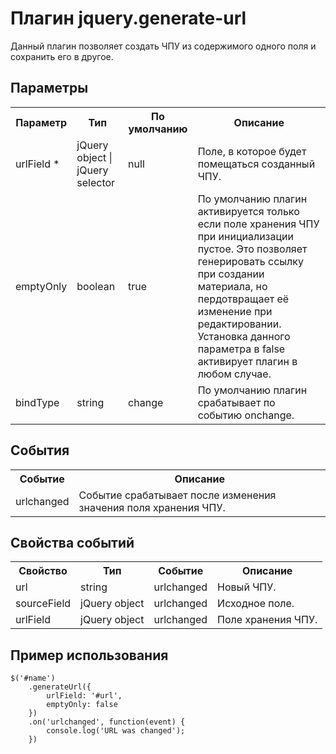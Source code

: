 Плагин jquery.generate-url
==============================
Данный плагин позволяет создать ЧПУ из содержимого одного поля и сохранить его в другое.

Параметры
---------
<table>
    <tr>
        <th>Параметр</th>
        <th>Тип</th>
        <th>По умолчанию</th>
        <th>Описание</th>
    </tr>
    <tr>
        <td>urlField *</td>
        <td>jQuery object | jQuery selector</td>
        <td>null</td>
        <td>Поле, в которое будет помещаться созданный ЧПУ.</td>
    </tr>
    <tr>
        <td>emptyOnly</td>
        <td>boolean</td>
        <td>true</td>
        <td>По умолчанию плагин активируется только если поле хранения ЧПУ при инициализации пустое. Это позволяет генерировать ссылку при создании материала, но пердотвращает её изменение при редактировании. Установка данного параметра в false активирует плагин в любом случае.</td>
    </tr>
    <tr>
        <td>bindType</td>
        <td>string</td>
        <td>change</td>
        <td>По умолчанию плагин срабатывает по событию onchange.</td>
    </tr>
</table>

События
-------
<table>
    <tr>
        <th>Событие</th>
        <th>Описание</th>
    </tr>
    <tr>
        <td>urlchanged</td>
        <td>Событие срабатывает после изменения значения поля хранения ЧПУ.</td>
    </tr>
</table>

Свойства событий
----------------
<table>
    <tr>
        <th>Свойство</th>
        <th>Тип</th>
        <th>Событие</th>
        <th>Описание</th>
    </tr>
    <tr>
        <td>url</td>
        <td>string</td>
        <td>urlchanged</td>
        <td>Новый ЧПУ.</td>
    </tr>
    <tr>
        <td>sourceField</td>
        <td>jQuery object</td>
        <td>urlchanged</td>
        <td>Исходное поле.</td>
    </tr>
    <tr>
        <td>urlField</td>
        <td>jQuery object</td>
        <td>urlchanged</td>
        <td>Поле хранения ЧПУ.</td>
    </tr>
</table>

Пример использования
--------------------

    $('#name')
		.generateUrl({
			urlField: '#url',
			emptyOnly: false
		})
		.on('urlchanged', function(event) {
			console.log('URL was changed');
		})